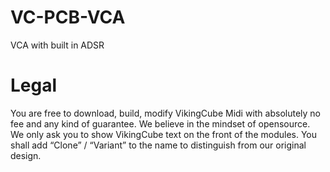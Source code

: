# VC-PCB-VCA
VCA with built in ADSR

# Legal
You are free to download, build, modify VikingCube Midi with absolutely no fee and any kind of guarantee. We believe in the mindset of opensource.
We only ask you to show VikingCube text on the front of the modules. You shall add “Clone” / “Variant” to the name to distinguish from our original design.
